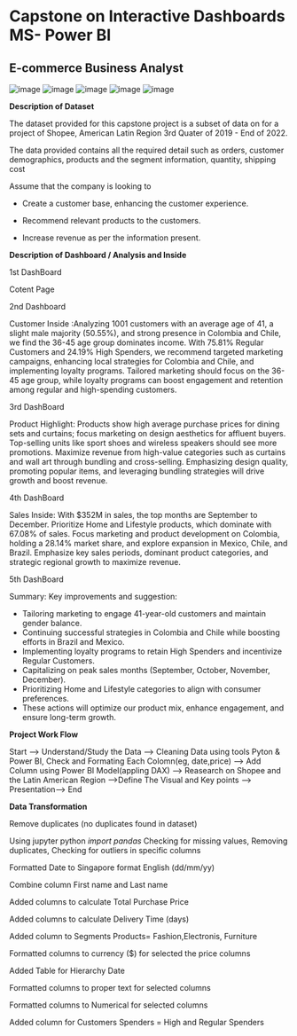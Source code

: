 # Capstone on Interactive Dashboards MS- Power BI
## E-commerce Business Analyst
![image](https://github.com/Taharandroid/SCTP-Capstone-1-Ecommerce./assets/173232048/9028f80b-cb62-488d-8e96-bf9eedd4ada6)
![image](https://github.com/Taharandroid/SCTP-Capstone-1-Ecommerce./assets/173232048/e16700d8-1e51-4da8-bbc4-04d28ebe993f)
![image](https://github.com/Taharandroid/SCTP-Capstone-1-Ecommerce./assets/173232048/4739be4c-82e2-4d9b-a992-3d7d3ff87e5b)
![image](https://github.com/Taharandroid/SCTP-Capstone-1-Ecommerce./assets/173232048/6c2c9e45-8abc-4b7f-9f01-ec87ef595278)
![image](https://github.com/Taharandroid/SCTP-Capstone-1-Ecommerce./assets/173232048/55fd91b9-273a-451d-9cda-26a51b3a5f9d)

**Description of Dataset**

The dataset provided for this capstone project is a subset of data on for a project of Shopee, American Latin Region 3rd Quater of 2019 - End of 2022. 

The data provided contains all the required detail such as orders, customer demographics, products and the segment information, quantity, shipping cost 

Assume that the company is looking to 

 - Create a customer base, enhancing the customer experience. 

 - Recommend relevant products to the customers. 

 - Increase revenue as per the information present.

**Description of Dashboard / Analysis and Inside**

1st DashBoard 

Cotent Page

2nd Dashboard 

Customer Inside :Analyzing 1001 customers with an average age of 41, a slight male majority (50.55%), and strong presence in Colombia and Chile, we find the 36-45 age group dominates income. With 75.81% Regular Customers and 24.19% High Spenders, we recommend targeted marketing campaigns, enhancing local strategies for Colombia and Chile, and implementing loyalty programs. Tailored marketing should focus on the 36-45 age group, while loyalty programs can boost engagement and retention among regular and high-spending customers.

3rd DashBoard

Product Highlight: Products show high average purchase prices for dining sets and curtains; focus marketing on design aesthetics for affluent buyers. Top-selling units like sport shoes and wireless speakers should see more promotions. Maximize revenue from high-value categories such as curtains and wall art through bundling and cross-selling. Emphasizing design quality, promoting popular items, and leveraging bundling strategies will drive growth and boost revenue.

4th DashBoard

Sales Inside: With $352M in sales, the top months are September to December. Prioritize Home and Lifestyle products, which dominate with 67.08% of sales. Focus marketing and product development on Colombia, holding a 28.14% market share, and explore expansion in Mexico, Chile, and Brazil. Emphasize key sales periods, dominant product categories, and strategic regional growth to maximize revenue.

5th DashBoard 

Summary: Key improvements and suggestion:

 - Tailoring marketing to engage 41-year-old customers and maintain gender balance.
 - Continuing successful strategies in Colombia and Chile while boosting efforts in Brazil and Mexico.
 - Implementing loyalty programs to retain High Spenders and incentivize Regular Customers.
 - Capitalizing on peak sales months (September, October, November, December).
 - Prioritizing Home and Lifestyle categories to align with consumer preferences.
 - These actions will optimize our product mix, enhance engagement, and ensure long-term growth.

**Project Work Flow**

Start --> Understand/Study the Data --> Cleaning Data using tools Pyton & Power BI, Check and Formating Each Colomn(eg, date,price) --> Add Column using Power BI Model(appling DAX) --> Reasearch on Shopee and the Latin American Region -->Define The Visual and Key points --> Presentation--> End

**Data Transformation**

Remove duplicates (no duplicates found in dataset) 

Using jupyter python *import pandas* Checking for missing values, Removing duplicates, Checking for outliers in specific columns 

Formatted Date to Singapore format English (dd/mm/yy)

Combine column First name and Last name

Added columns to calculate Total Purchase Price 

Added columns to calculate Delivery Time (days)

Added column to Segments Products= Fashion,Electronis, Furniture 

Formatted columns to currency ($) for selected the price columns 

Added Table for Hierarchy Date

Formatted columns to proper text for selected columns

Formatted columns to Numerical for selected columns

Added column for Customers Spenders = High and Regular Spenders




